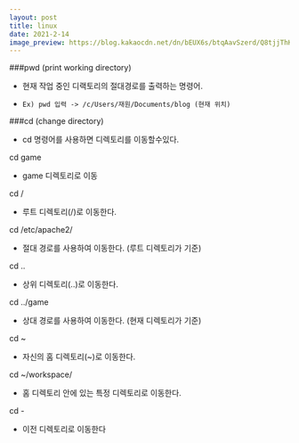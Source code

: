 ```yaml
---
layout: post
title: linux 
date: 2021-2-14 
image_preview: https://blog.kakaocdn.net/dn/bEUX6s/btqAavSzerd/Q8tjjThKJ82PS4HrBFp5Sk/img.png
---
```


###pwd (print working directory)
- 현재 작업 중인 디랙토리의 절대경로를 출력하는 명령어. 
-     Ex) pwd 입력 -> /c/Users/재원/Documents/blog (현재 위치)

###cd (change directory)
- cd 명령어를 사용하면 디렉토리를 이동할수있다.

cd game 
- game 디렉토리로 이동

cd /
- 루트 디렉토리(/)로 이동한다.

cd /etc/apache2/
- 절대 경로를 사용하여 이동한다. (루트 디렉토리가 기준)

cd ..
- 상위 디렉토리(..)로 이동한다.

cd ../game
- 상대 경로를 사용하여 이동한다. (현재 디렉토리가 기준)

cd ~ 
- 자신의 홈 디렉토리(~)로 이동한다.

cd ~/workspace/
- 홈 디렉토리 안에 있는 특정 디렉토리로 이동한다.

cd -
- 이전 디렉토리로 이동한다


